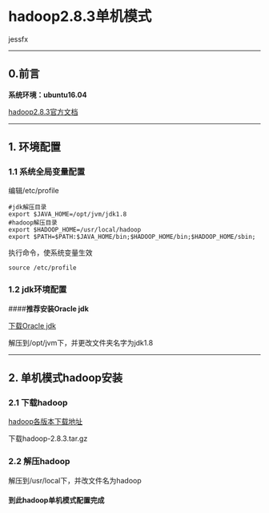 # hadoop2.8.3单机模式

jessfx

---

## 0.前言

**系统环境：ubuntu16.04**

[hadoop2.8.3官方文档](http://hadoop.apache.org/docs/)

---

## 1. 环境配置

### 1.1 系统全局变量配置

编辑/etc/profile

    #jdk解压目录
    export $JAVA_HOME=/opt/jvm/jdk1.8
    #hadoop解压目录
    export $HADOOP_HOME=/usr/local/hadoop
    export $PATH=$PATH:$JAVA_HOME/bin;$HADOOP_HOME/bin;$HADOOP_HOME/sbin;

执行命令，使系统变量生效

    source /etc/profile

### 1.2 jdk环境配置

####**推荐安装Oracle jdk**

[下载Oracle jdk](http://www.oracle.com/technetwork/java/javase/downloads/index.html)

解压到/opt/jvm下，并更改文件夹名字为jdk1.8

---

## 2. 单机模式hadoop安装

### 2.1 下载hadoop

[hadoop各版本下载地址](https://archive.apache.org/dist/hadoop/common/)

下载hadoop-2.8.3.tar.gz

### 2.2 解压hadoop

解压到/usr/local下，并改文件名为hadoop

#### 到此hadoop单机模式配置完成
